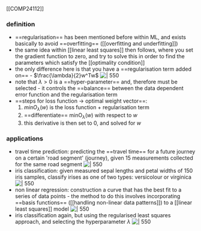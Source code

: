 [[COMP24112]]

### definition
- ==regularisation== has been mentioned before within ML, and exists basically to avoid ==overfitting== ([[overfitting and underfitting]])
- the same idea within [[linear least squares]] then follows, where you set the gradient function to zero, and try to solve this in order to find the parameters which satisfy the [[optimality condition]]
- the only difference here is that you have a ==regularisation term added on== - $\frac{\lambda}{2}w^Tw$
![ | 550](https://i.imgur.com/eUiiZl0.png)
- note that $\lambda > 0$ is a ==hyper-parameter== and, therefore must be selected - it controls the ==balance== between the data dependent error function and the regularisation term
- ==steps for loss function -> optimal weight vector==:
	1. $minO_\lambda(w)$ is the loss function + regularisation term
	2. ==differentiate== $\textrm{minO}_\lambda(w)$ with respect to $w$
	3. this derivative is then set to 0, and solved for $w$

### applications
- travel time prediction: predicting the ==travel time== for a future journey on a certain 'road segment' (journey), given 15 measurements collected for the same road segment
![ | 550](https://i.imgur.com/a5DjSH6.png)
- iris classification: given measured sepal lengths and petal widths of 150 iris samples, classify irises as one of two types: versicolour or virginica
![ | 550](https://i.imgur.com/JESgmX9.png)
- non linear regression: construction a curve that has the best fit to a series of data points - the method to do this involves incorporating ==basis functions== ([[handling non-linear data patterns]]) to a [[linear least squares]] model
![ | 550](https://i.imgur.com/e9z9iZR.png)
- iris classification again, but using the regularised least squares approach, and selecting the hyperparameter $\lambda$
![ | 550](https://i.imgur.com/RQhbpr1.png)
